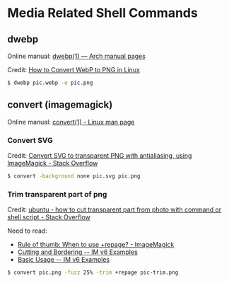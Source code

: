 # Media Related Shell Commands

## dwebp

Online manual: [dwebp(1) — Arch manual pages](https://man.archlinux.org/man/dwebp.1.en)

Credit: [How to Convert WebP to PNG in Linux](https://winaero.com/convert-webp-png-linux/)

```bash
$ dwebp pic.webp -o pic.png
```

## convert (imagemagick)

Online manual: [convert(1) - Linux man page](https://linux.die.net/man/1/convert)

### Convert SVG

Credit: [Convert SVG to transparent PNG with antialiasing, using ImageMagick - Stack Overflow](https://stackoverflow.com/a/18579465)

```bash
$ convert -background none pic.svg pic.png
```

### Trim transparent part of png

Credit: [ubuntu - how to cut transparent part from photo with command or shell script - Stack Overflow](https://stackoverflow.com/a/52829809)

Need to read:

- [Rule of thumb: When to use +repage? - ImageMagick](https://legacy.imagemagick.org/discourse-server/viewtopic.php?t=35826)
- [Cutting and Bordering -- IM v6 Examples](https://legacy.imagemagick.org/Usage/crop/)
- [Basic Usage -- IM v6 Examples](https://legacy.imagemagick.org/Usage/basics/)


```bash
$ convert pic.png -fuzz 25% -trim +repage pic-trim.png
```
